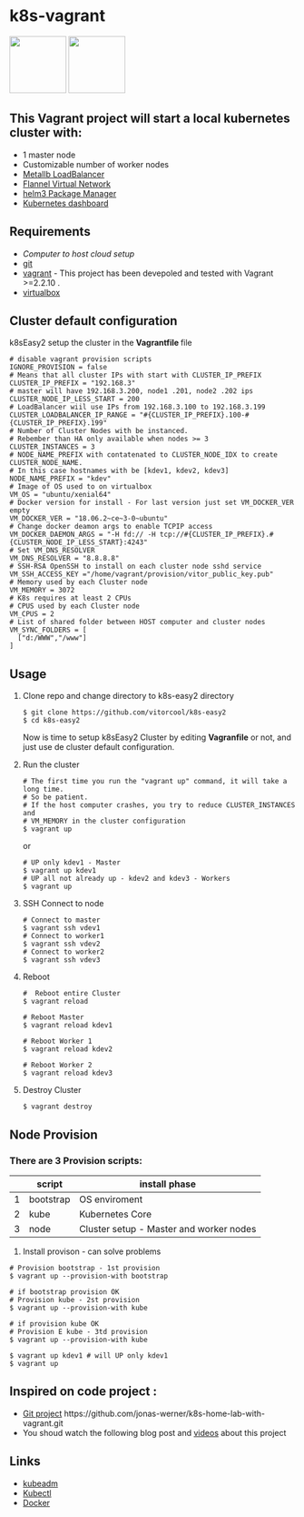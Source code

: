 # k8s-vagrant
<img src="https://kubernetes.io/images/favicon.png" width="100" height="100" /> <img src="https://hyzxph.media.zestyio.com/Vagrant_VerticalLogo_FullColor.rkvQk0Hax.svg" width="100" height="100" />

## This Vagrant project will start a local kubernetes cluster with:
- 1 master node
- Customizable number of worker nodes
- [Metallb LoadBalancer](https://metallb.universe.tf/installation/)
- [Flannel Virtual Network](https://coreos.com/flannel/docs/latest/)
- [helm3 Package Manager](https://helm.sh/docs/)
- [Kubernetes dashboard](https://kubernetes.io/docs/setup/)

## Requirements
- *Computer to host cloud setup*
- [git](https://git-scm.com/downloads)
- [vagrant](https://www.vagrantup.com/downloads.html) - This project has been devepoled and tested with Vagrant >=2.2.10 .
- [virtualbox](https://www.virtualbox.org/wiki/Downloads)


## Cluster default configuration
 k8sEasy2 setup the cluster in the <b> Vagrantfile </b> file
  ```shell
  # disable vagrant provision scripts
  IGNORE_PROVISION = false
  # Means that all cluster IPs with start with CLUSTER_IP_PREFIX
  CLUSTER_IP_PREFIX = "192.168.3"
  # master will have 192.168.3.200, node1 .201, node2 .202 ips
  CLUSTER_NODE_IP_LESS_START = 200  
  # LoadBalancer wiil use IPs from 192.168.3.100 to 192.168.3.199
  CLUSTER_LOADBALANCER_IP_RANGE = "#{CLUSTER_IP_PREFIX}.100-#{CLUSTER_IP_PREFIX}.199"
  # Number of Cluster Nodes with be instanced.
  # Rebember than HA only available when nodes >= 3
  CLUSTER_INSTANCES = 3
  # NODE_NAME_PREFIX with contatenated to CLUSTER_NODE_IDX to create CLUSTER_NODE_NAME.
  # In this case hostnames with be [kdev1, kdev2, kdev3]
  NODE_NAME_PREFIX = "kdev"
  # Image of OS used to on virtualbox
  VM_OS = "ubuntu/xenial64"
  # Docker version for install - For last version just set VM_DOCKER_VER empty
  VM_DOCKER_VER = "18.06.2~ce~3-0~ubuntu"
  # Change docker deamon args to enable TCPIP access
  VM_DOCKER_DAEMON_ARGS = "-H fd:// -H tcp://#{CLUSTER_IP_PREFIX}.#{CLUSTER_NODE_IP_LESS_START}:4243"
  # Set VM_DNS_RESOLVER
  VM_DNS_RESOLVER = "8.8.8.8"
  # SSH-RSA OpenSSH to install on each cluster node sshd service
  VM_SSH_ACCESS_KEY ="/home/vagrant/provision/vitor_public_key.pub"  
  # Memory used by each Cluster node
  VM_MEMORY = 3072
  # K8s requires at least 2 CPUs
  # CPUS used by each Cluster node
  VM_CPUS = 2
  # List of shared folder between HOST computer and cluster nodes
  VM_SYNC_FOLDERS = [
    ["d:/WWW","/www"]
  ]
  ```

## Usage

1. Clone repo and change directory to k8s-easy2 directory
    ```shell
    $ git clone https://github.com/vitorcool/k8s-easy2
    $ cd k8s-easy2
    ```
    Now is time to setup k8sEasy2 Cluster by editing <b>Vagranfile</b> or not, and just use de cluster default configuration.

2. Run the cluster
    ```shell
    # The first time you run the "vagrant up" command, it will take a long time.
    # So be patient.
    # If the host computer crashes, you try to reduce CLUSTER_INSTANCES and
    # VM_MEMORY in the cluster configuration  
    $ vagrant up
    ```
    or

    ```shell
    # UP only kdev1 - Master
    $ vagrant up kdev1
    # UP all not already up - kdev2 and kdev3 - Workers
    $ vagrant up    
    ```

3. SSH Connect to node
    ```shell
    # Connect to master
    $ vagrant ssh vdev1
    # Connect to worker1
    $ vagrant ssh vdev2
    # Connect to worker2
    $ vagrant ssh vdev3
    ```
5. Reboot
    ```shell
    #  Reboot entire Cluster
    $ vagrant reload    

    # Reboot Master
    $ vagrant reload kdev1  

    # Reboot Worker 1
    $ vagrant reload kdev2  

    # Reboot Worker 2
    $ vagrant reload kdev3
    ```

6. Destroy Cluster
    ```shell
    $ vagrant destroy
    ```    


## Node Provision

### There are 3 Provision scripts:
||script | install phase
--- | --- | ---
|1|bootstrap | OS enviroment
|2|kube|Kubernetes Core
|3|node| Cluster setup - Master and worker nodes


1. Install provison - can solve problems
```shell
# Provision bootstrap - 1st provision
$ vagrant up --provision-with bootstrap
```
```shell
# if bootstrap provision OK
# Provision kube - 2st provision
$ vagrant up --provision-with kube
```
```shell
# if provision kube OK
# Provision E kube - 3td provision
$ vagrant up --provision-with kube
```
```shell
$ vagrant up kdev1 # will UP only kdev1
$ vagrant up    
```



## Inspired on code project :
  - [Git project](https://github.com/jonas-werner/k8s-home-lab-with-vagrant.git) https:\/\/github.com/jonas-werner/k8s-home-lab-with-vagrant.git
  - You shoud watch the following blog post and [videos](https://jonamiki.com/2019/11/09/kubernetes-home-lab-upgraded-edition-with-functional-loadbalancer-and-external-access-to-pods/) about this project

## Links
- [kubeadm](https://kubernetes.io/docs/admin/kubeadm/)
- [Kubectl](https://kubernetes.io/docs/reference/kubectl/overview/)
- [Docker](https://docs.docker.com/)
